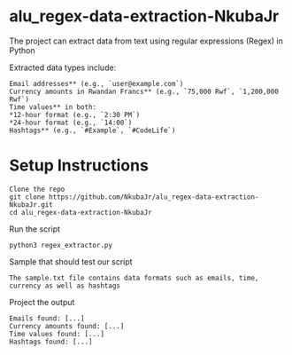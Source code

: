 # alu_regex-data-extraction-NkubaJr

The project can extract data from text using regular expressions (Regex) in Python

Extracted data types include:

	Email addresses** (e.g., `user@example.com`)
	Currency amounts in Rwandan Francs** (e.g., `75,000 Rwf`, `1,200,000 Rwf`)
	Time values** in both:
   	*12-hour format (e.g., `2:30 PM`)
  	*24-hour format (e.g., `14:00`)
	Hashtags** (e.g., `#Example`, `#CodeLife`)

# Setup Instructions 
	Clone the repo
	git clone https://github.com/NkubaJr/alu_regex-data-extraction-NkubaJr.git
	cd alu_regex-data-extraction-NkubaJr

Run the script
	
	python3 regex_extractor.py

Sample that should test our script
	
	The sample.txt file contains data formats such as emails, time, currency as well as hashtags

Project the output
	
	Emails found: [...]
	Currency amounts found: [...]
	Time values found: [...]
	Hashtags found: [...]

